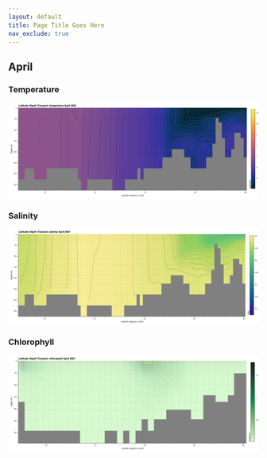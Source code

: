 ```yaml
---
layout: default
title: Page Title Goes Here
nav_exclude: true
---
```


## April

### Temperature
![April Temperature](cmems_mod_arc_phy_my_topaz4_P1M/2021/April/thetao.png)

### Salinity
![April Salinity](cmems_mod_arc_phy_my_topaz4_P1M/2021/April/so.png)

### Chlorophyll
![April Chlorophyll](cmems_mod_arc_bgc_my_ecosmo_P1M/2021/April/chl.png)
